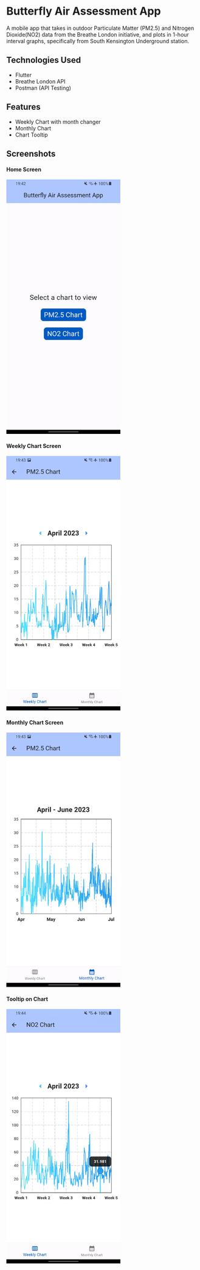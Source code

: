 # Butterfly Air Assessment App

A mobile app that takes in outdoor Particulate Matter (PM2.5) and Nitrogen Dioxide(NO2) data from the Breathe London initiative, and plots in 1-hour interval graphs, specifically from South Kensington Underground station.

## Technologies Used
- Flutter
- Breathe London API
- Postman (API Testing)

## Features
- Weekly Chart with month changer
- Monthly Chart
- Chart Tooltip

## Screenshots

#### Home Screen
<img src="screenshots/home_screen.jpg" width=300px>

#### Weekly Chart Screen
<img src="screenshots/weekly_chart.jpg" width=300px>

#### Monthly Chart Screen
<img src="screenshots/monthly_chart.jpg" width=300px>

#### Tooltip on Chart
<img src="screenshots/tooltip_on_chart.jpg" width=300px>
